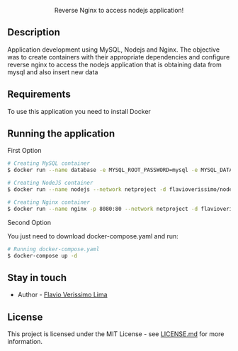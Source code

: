 <p align="center">Reverse Nginx to access nodejs application!<p align="center">

## Description

Application development using MySQL, Nodejs and Nginx. The objective was to create containers with their appropriate dependencies and configure reverse nginx to access the nodejs application that is obtaining data from mysql and also insert new data

## Requirements

To use this application you need to install Docker

## Running the application

First Option

```bash
# Creating MySQL container
$ docker run --name database -e MYSQL_ROOT_PASSWORD=mysql -e MYSQL_DATABASE=devproject --network netproject -d mysql:8.2.0

# Creating NodeJS container
$ docker run --name nodejs --network netproject -d flavioverissimo/nodejs:latest

# Creating Nginx container
$ docker run --name nginx -p 8080:80 --network netproject -d flavioverissimo/nginx:latest
```

Second Option

You just need to download docker-compose.yaml and run:

```bash
# Running docker-compose.yaml
$ docker-compose up -d
```

## Stay in touch

- Author - [Flavio Verissimo Lima](https://www.flavioverissimo.dev)

## License

This project is licensed under the MIT License - see [LICENSE.md](LICENSE.md) for more information.
